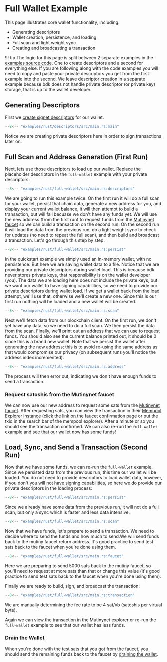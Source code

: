 # Full Wallet Example

This page illustrates core wallet functionality, including:

- Generating descriptors
- Wallet creation, persistence, and loading
- Full scan and light weight sync
- Creating and broadcasting a transaction

!!! tip
    The logic for this page is split between 2 separate examples in the [examples source code](https://github.com/bitcoindevkit/book-of-bdk/tree/master/examples/rust). One to create descriptors and a second for everything else. If you are following along with the code examples you will need to copy and paste your private descriptors you get from the first example into the second. We leave descriptor creation in a separate example because bdk does not handle private descriptor (or private key) storage, that is up to the wallet developer.

## Generating Descriptors

First we [create signet descriptors](keys-descriptors/descriptors.md) for our wallet.

```rust title="examples/rust/descriptors/src/main.rs"
--8<-- "examples/rust/descriptors/src/main.rs:main"
```

Notice we are creating private descriptors here in order to sign transactions later on.

## Full Scan and Address Generation (First Run)

Next, lets use those descriptors to load up our wallet. Replace the placeholder descriptors in the `full-wallet` example with your private descriptors:

```rust title="examples/rust/full-wallet/src/main.rs"
--8<-- "examples/rust/full-wallet/src/main.rs:descriptors"
```

We are going to run this example twice. On the first run it will do a full scan for your wallet, persist that chain data, generate a new address for you, and display your current wallet balance, it will then attempt to build a transaction, but will fail becuase we don't have any funds yet. We will use the new address (from the first run) to request funds from the <a href="https://faucet.mutinynet.com/" target="_blank" rel="noopener noreferrer">Mutinynet faucet</a> so we can build a transaction on the second run. On the second run it will load the data from the previous run, do a light weight sync to check for updates (no need to repeat the full scan), and then build and broadcast a transaction. Let's go through this step by step.

```rust title="examples/rust/full-wallet/src/main.rs"
--8<-- "examples/rust/full-wallet/src/main.rs:persist"
```

In the quickstart example we simply used an in-memory wallet, with no persistence. But here we are saving wallet data to a file. Notice that we are providing our private descriptors during wallet load. This is because bdk never stores private keys, that responsibility is on the wallet developer (you). The data we are loading here does not include the private keys, but we want our wallet to have signing capabilities, so we need to provide our private descriptors during wallet load. If we get a wallet back from the load attempt, we'll use that, otherwise we'll create a new one. Since this is our first run nothing will be loaded and a new wallet will be created.

```rust title="examples/rust/full-wallet/src/main.rs"
--8<-- "examples/rust/full-wallet/src/main.rs:scan"
```

Next we'll fetch data from our blockchain client. On the first run, we don't yet have any data, so we need to do a full scan. We then persist the data from the scan.
Finally, we'll print out an address that we can use to request funds. You should also see the current balance printed out, it should be 0 since this is a brand new wallet. Note that we persist the wallet after generating the new address; this is to avoid re-using the same address as that would compromise our privacy (on subsequent runs you'll notice the address index incremented).

```rust title="examples/rust/full-wallet/src/main.rs"
--8<-- "examples/rust/full-wallet/src/main.rs:address"
```

The process will then error out, indicating we don't have enough funds to send a transaction.

### Request satoshis from the Mutinynet faucet

We can now use our new address to request some sats from the <a href="https://faucet.mutinynet.com/" target="_blank" rel="noopener noreferrer">Mutinynet faucet</a>. After requesting sats, you can view the transaction in their <a href="https://mutinynet.com/" target="_blank" rel="noopener noreferrer">Mempool Explorer instance</a> (click the link on the faucet confirmation page or put the txid in the search bar of the mempool explorer). After a minute or so you should see the transaction confirmed. We can also re-run the `full-wallet` example and see that our wallet now has some funds!

## Load, Sync, and Send a Transaction (Second Run)

Now that we have some funds, we can re-run the `full-wallet` example. Since we persisted data from the previous run, this time our wallet will be loaded. You do not need to provide descriptors to load wallet data, however, if you don't you will not have signing capabilities, so here we do provide our private descriptors in the loading process:

```rust title="examples/rust/full-wallet/src/main.rs"
--8<-- "examples/rust/full-wallet/src/main.rs:persist"
```

Since we already have some data from the previous run, it will not do a full scan, but only a sync which is faster and less data intensive.

```rust title="examples/rust/full-wallet/src/main.rs"
--8<-- "examples/rust/full-wallet/src/main.rs:scan"
```

Now that we have funds, let's prepare to send a transaction. We need to decide where to send the funds and how much to send.We will send funds back to the mutiny faucet return address. It's good practice to send test sats back to the faucet when you're done using them.

```rust title="examples/rust/full-wallet/src/main.rs"
--8<-- "examples/rust/full-wallet/src/main.rs:faucet"
```

Here we are preparing to send 5000 sats back to the mutiny faucet, so you'll need to request at more sats than that or change this value (it's good practice to send test sats back to the faucet when you're done using them).

Finally we are ready to build, sign, and broadcast the transaction:

```rust title="examples/rust/transaction/src/main.rs"
--8<-- "examples/rust/full-wallet/src/main.rs:transaction"
```

We are manually determining the fee rate to be 4 sat/vb (satoshis per virtual byte).

Again we can view the transaction in the Mutinynet explorer or re-run the `full-wallet` example to see that our wallet has less funds.

### Drain the Wallet

When you're done with the test sats that you got from the faucet, you should send the remaining funds back to the faucet by [draining the wallet](/cookbook/transactions/transaction-builder/#spend-all-funds).